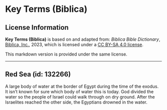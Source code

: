 # Key Terms (Biblica)

## License Information

**Key Terms (Biblica)** is based on and adapted from: _Biblica Bible Dictionary_, [Biblica, Inc.](https://www.biblica.com/), 2023, which is licensed under a [CC BY-SA 4.0 license](https://creativecommons.org/licenses/by-sa/4.0/legalcode.en).

This markdown version is provided under the same license.



--------------------------------

## Red Sea (id: 132266)

A large body of water at the border of Egypt during the time of the exodus. It isn’t known for sure which body of water this is today. God divided the water so the people of Israel could walk through on dry ground. After the Israelites reached the other side, the Egyptians drowned in the water.



